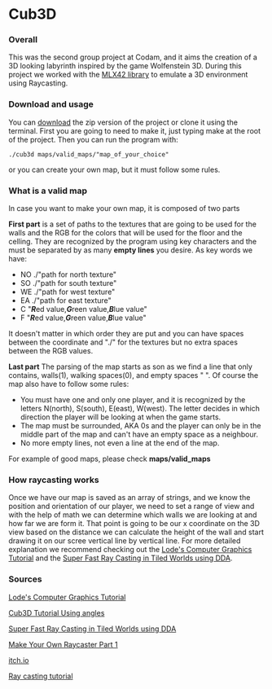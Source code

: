 # **Cub3D**

### Overall
This was the second group project at Codam, and it aims the creation of a 3D 
looking labyrinth inspired by the game Wolfenstein 3D. 
During this project we worked with the [MLX42 library](https://github.com/codam-coding-college/MLX42)
to emulate a 3D environment using Raycasting.

### Download and usage
You can [download](https://github.com/Porcupinine/Cub3D/archive/refs/heads/main.zip)
the zip version of the project or clone it using the terminal.
First you are going to need to make it, just typing make at the root of the project. Then
you can run the program with:
```console
./cub3d maps/valid_maps/"map_of_your_choice"
```
or you can create your own map, but it must follow some rules.

### What is a valid map
In case you want to make your own map, it is composed of two parts

**First part** is a set of paths to the textures that are going to be used for the 
walls and the RGB for the colors that will be used for the floor and the celling.
They are recognized by the program using key characters and the must be separated by
as many **empty lines** you desire. As key words we have:
* NO ./"path for north texture"
* SO ./"path for south texture"
* WE ./"path for west texture"
* EA ./"path for east texture"
* C "***R***ed value,***G***reen value,***B***lue value"
* F "***R***ed value,***G***reen value,***B***lue value"

It doesn't matter in which order they are put and you can have spaces between 
the coordinate and "./" for the textures but no extra spaces between the RGB values.

**Last part** The parsing of the map starts as son as we find a line 
that only contains, walls(1), walking spaces(0), and empty spaces " ". Of course the 
map also have to follow some rules:
* You must have one and only one player, and it is recognized by the letters 
N(north), S(south), E(east), W(west). The letter decides in which direction the player
will be looking at when the game starts.
* The map must be surrounded, AKA 0s and the player can only be in the middle part of the 
map and can't have an empty space as a neighbour.
* No more empty lines, not even a line at the end of the map.

For example of good maps, please check **maps/valid_maps**


### How raycasting works
Once we have our map is saved as an array of strings, and we know the position and orientation
of our player, we need to set a range of view and with the help of math we can determine which walls
we are looking at and how far we are form it. That point is going to be our x coordinate on the 3D view 
based on the distance we can calculate the height of the wall and start drawing it on our scree vertical line 
by vertical line. For more detailed explanation we recommend checking out the [Lode's Computer Graphics Tutorial](https://lodev.org/cgtutor/raycasting.html)
and the [Super Fast Ray Casting in Tiled Worlds using DDA](https://www.youtube.com/watch?v=NbSee-XM7WA&ab_channel=javidx9).

### **Sources**

[Lode's Computer Graphics Tutorial](https://lodev.org/cgtutor/raycasting.html)

[Cub3D Tutorial Using angles](https://medium.com/@afatir.ahmedfatir/cub3d-tutorial-af5dd31d2fcf)

[Super Fast Ray Casting in Tiled Worlds using DDA](https://www.youtube.com/watch?v=NbSee-XM7WA&ab_channel=javidx9)

[Make Your Own Raycaster Part 1](https://www.youtube.com/watch?v=gYRrGTC7GtA&ab_channel=3DSage)

[itch.io](https://itch.io/game-assets/free/tag-animation/tag-fantasy)

[Ray casting tutorial](https://permadi.com/1996/05/ray-casting-tutorial-19/#SHADING)

